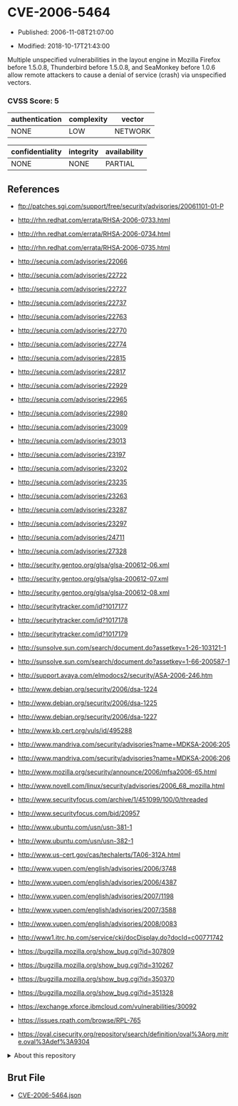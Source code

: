 # CVE-2006-5464

- Published: 2006-11-08T21:07:00

- Modified: 2018-10-17T21:43:00

Multiple unspecified vulnerabilities in the layout engine in Mozilla Firefox before 1.5.0.8, Thunderbird before 1.5.0.8, and SeaMonkey before 1.0.6 allow remote attackers to cause a denial of service (crash) via unspecified vectors.

### CVSS Score: **5**

| authentication | complexity | vector |
| --- | --- | --- |
| NONE | LOW | NETWORK |

| confidentiality | integrity | availability |
| --- | --- | --- |
| NONE | NONE | PARTIAL |

## References

* ftp://patches.sgi.com/support/free/security/advisories/20061101-01-P

* http://rhn.redhat.com/errata/RHSA-2006-0733.html

* http://rhn.redhat.com/errata/RHSA-2006-0734.html

* http://rhn.redhat.com/errata/RHSA-2006-0735.html

* http://secunia.com/advisories/22066

* http://secunia.com/advisories/22722

* http://secunia.com/advisories/22727

* http://secunia.com/advisories/22737

* http://secunia.com/advisories/22763

* http://secunia.com/advisories/22770

* http://secunia.com/advisories/22774

* http://secunia.com/advisories/22815

* http://secunia.com/advisories/22817

* http://secunia.com/advisories/22929

* http://secunia.com/advisories/22965

* http://secunia.com/advisories/22980

* http://secunia.com/advisories/23009

* http://secunia.com/advisories/23013

* http://secunia.com/advisories/23197

* http://secunia.com/advisories/23202

* http://secunia.com/advisories/23235

* http://secunia.com/advisories/23263

* http://secunia.com/advisories/23287

* http://secunia.com/advisories/23297

* http://secunia.com/advisories/24711

* http://secunia.com/advisories/27328

* http://security.gentoo.org/glsa/glsa-200612-06.xml

* http://security.gentoo.org/glsa/glsa-200612-07.xml

* http://security.gentoo.org/glsa/glsa-200612-08.xml

* http://securitytracker.com/id?1017177

* http://securitytracker.com/id?1017178

* http://securitytracker.com/id?1017179

* http://sunsolve.sun.com/search/document.do?assetkey=1-26-103121-1

* http://sunsolve.sun.com/search/document.do?assetkey=1-66-200587-1

* http://support.avaya.com/elmodocs2/security/ASA-2006-246.htm

* http://www.debian.org/security/2006/dsa-1224

* http://www.debian.org/security/2006/dsa-1225

* http://www.debian.org/security/2006/dsa-1227

* http://www.kb.cert.org/vuls/id/495288

* http://www.mandriva.com/security/advisories?name=MDKSA-2006:205

* http://www.mandriva.com/security/advisories?name=MDKSA-2006:206

* http://www.mozilla.org/security/announce/2006/mfsa2006-65.html

* http://www.novell.com/linux/security/advisories/2006_68_mozilla.html

* http://www.securityfocus.com/archive/1/451099/100/0/threaded

* http://www.securityfocus.com/bid/20957

* http://www.ubuntu.com/usn/usn-381-1

* http://www.ubuntu.com/usn/usn-382-1

* http://www.us-cert.gov/cas/techalerts/TA06-312A.html

* http://www.vupen.com/english/advisories/2006/3748

* http://www.vupen.com/english/advisories/2006/4387

* http://www.vupen.com/english/advisories/2007/1198

* http://www.vupen.com/english/advisories/2007/3588

* http://www.vupen.com/english/advisories/2008/0083

* http://www1.itrc.hp.com/service/cki/docDisplay.do?docId=c00771742

* https://bugzilla.mozilla.org/show_bug.cgi?id=307809

* https://bugzilla.mozilla.org/show_bug.cgi?id=310267

* https://bugzilla.mozilla.org/show_bug.cgi?id=350370

* https://bugzilla.mozilla.org/show_bug.cgi?id=351328

* https://exchange.xforce.ibmcloud.com/vulnerabilities/30092

* https://issues.rpath.com/browse/RPL-765

* https://oval.cisecurity.org/repository/search/definition/oval%3Aorg.mitre.oval%3Adef%3A9304

<details>
<summary>About this repository</summary> 

  This repository is part of the project [Live Hack CVE](https://github.com/Live-Hack-CVE). Main website can be found [www.live-hack.org](https://www.live-hack.org) 
  
  Made by [Sn0wAlice](https://github.com/Sn0wAlice) for the people that care about security and need to have a feed of the latest CVEs. Hope you enjoy it, don't forget to star the repo and follow me on [Twitter](https://twitter.com/Sn0wAlice) and [Github](https://github.com/Sn0wAlice). And that is my [personnal website](https://www.alice-snow.me/)

  - [Home Page](https://github.com/Live-Hack-CVE)
  - [Framework](https://github.com/Live-Hack-CVE/cve-framework)
  - [CVE database](https://github.com/Live-Hack-CVE/full_database)
  - [Changelog](https://github.com/Live-Hack-CVE/Changelog)
</details>

## Brut File

* [CVE-2006-5464.json](https://raw.githubusercontent.com/Live-Hack-CVE/full_database/main/cves/2006/CVE-2006-5464.json)

